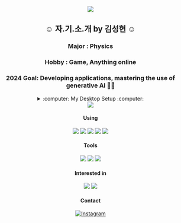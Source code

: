 <div align="center">
  
<img src="https://capsule-render.vercel.app/api?type=waving&height=150&color=auto&text=404%20Not%20Found&section=header&textBg=false&fontSize=40&fontAlignY=30&animation=twinkling&stroke=234794&fontColor=66023C&strokeWidth=1&desc=Unknown%20Error&descAlignY=50" />

## ☺ 자.기.소.개 by 김성현 ☺

### Major : Physics

### Hobby : Game, Anything online

### 2024 Goal: Developing applications, mastering the use of generative AI 👨‍💻

<details>
<summary>:computer: My Desktop Setup :computer:</summary>

<table border="1">
<tr>
<th align="center">Component</th>
<th align="center">Specification</th>
<th align="center">Details</th>
</tr>
<tr>
<td align="center">CPU</td>
<td align="center">Intel Core i7-4790</td>
<td align="center">---</td>
</tr>
<tr>
<td align="center">RAM</td>
<td align="center">16GB DDR4</td>
<td align="center">---</td>
</tr>
<tr>
<td align="center">GPU</td>
<td align="center">AORUS RTX 2080</td>
<td align="center">---</td>
</tr>
<tr>
<td align="center">SSD</td>
<td align="center">120TB SATA SSD</td>
<td align="center">---</td>
</tr>
<tr>
<td align="center">Monitor</td>
<td align="center">Dell U2718Q</td>
<td align="center">---</td>
</tr>
<tr>
<td align="center">Keyboard</td>
<td align="center">Owlab Link65</td>
<td align="center">
<details>
<summary>Spec.</summary>
<ul>
<li>Keycaps: GMK Lavender</li>
<li>Switches: SWK Neon</li>
<li>PCB: PC</li>
<li>Layout: ANSI, 65%</li>
</ul>
</details>
</td>
</tr>
<tr>
<td align="center">Mouse</td>
<td align="center">Logitech G304</td>
<td align="center">---</td>
</tr>
</table>

</details>

<img src="https://github-readme-stats.vercel.app/api?username=KSH7-7&theme=ocean_dark&show_icons=true" />

#### Using

<img src="https://img.shields.io/badge/Java-007396?style=social&logo=Java&logoColor=white">
<img src="https://img.shields.io/badge/python-FFFFFF?style=flat-square&logo=python&logoColor=3776AB"/>
<img src="https://img.shields.io/badge/javascript-000000?style=flat-square&logo=javascript&logoColor=F7DF1E"/>
<img src="https://img.shields.io/badge/arduino-00878F?style=flat-square&logo=arduino&logoColor=ffffff"/>
<img src="https://img.shields.io/badge/html5-E34F26?style=flat-square&logo=html5&logoColor=ffffff"/>

#### Tools 

<img src="https://img.shields.io/badge/github-181717?style=flat-square&logo=github&logoColor=ffffff"/>
<img src="https://img.shields.io/badge/notion-ffffff?style=flat-square&logo=notion&logoColor=000000"/>
<img src="https://img.shields.io/badge/canva-0E1128?style=flat-square&logo=canva&logoColor=00C4CC"/>

#### Interested in

<img src="https://img.shields.io/badge/unrealengine-0E1128?style=flat-square&logo=unrealengine&logoColor=ffffff"/>
<img src="https://img.shields.io/badge/android-ffffff?style=flat-square&logo=android&logoColor=34A853"/>

#### Contact

[![Instagram](https://img.shields.io/badge/instagram-000000?style=flat-square&logo=instagram&logoColor=E4405F)](https://instagram.com/seonghyun__k)

</div>
